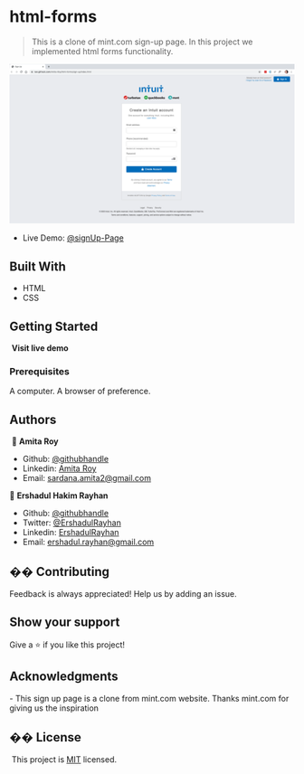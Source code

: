 # html-forms

> This is a clone of mint.com sign-up page. In this project we implemented html forms functionality. 

![screenshot](./assets/images/website.png)

- Live Demo: [@signUp-Page](https://raw.githack.com/ershadul1/html-forms/master/index.html)

## Built With

- HTML
- CSS
  ​

## Getting Started

​
**Visit live demo**
​
​

### Prerequisites

A computer.
A browser of preference.
​

## Authors

​
👤 **Amita Roy**
​

- Github: [@githubhandle](https://github.com/Amita-Roy)
- Linkedin: [Amita Roy](https://www.linkedin.com/in/amita-roy-3b823b68/)
- Email: sardana.amita2@gmail.com

👤 **Ershadul Hakim Rayhan**
​

- Github: [@githubhandle](https://github.com/ershadul1)
- Twitter: [@ErshadulRayhan](https://twitter.com/ErshadulRayhan)
- Linkedin: [ErshadulRayhan](https://www.linkedin.com/in/ershadul-hakim-rayhan-a5a17649/)
- Email: ershadul.rayhan@gmail.com


## �� Contributing

​Feedback is always appreciated! Help us by adding an issue.
​

## Show your support

​Give a ⭐️ if you like this project!
​

## Acknowledgments

​- This sign up page is a clone from mint.com website. Thanks mint.com for giving us the inspiration
​

## �� License

​
This project is [MIT](lic.url) licensed.
